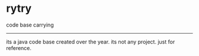 rytry
=====

code base carrying
*******
its a java code base created over the year. its not any project. just for reference.
